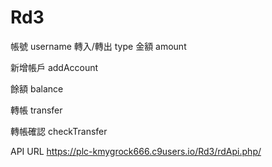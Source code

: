 # Rd3

帳號 username
轉入/轉出 type
金額 amount

新增帳戶 addAccount

餘額 balance

轉帳 transfer

轉帳確認 checkTransfer

API URL https://plc-kmygrock666.c9users.io/Rd3/rdApi.php/